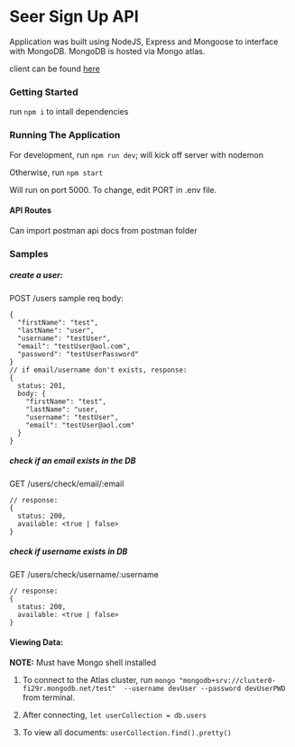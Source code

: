 # Seer Sign Up API

Application was built using NodeJS, Express and Mongoose to interface with MongoDB.
MongoDB is hosted via Mongo atlas.

client can be found [here](https://github.com/bsl333/seer-sign-up-client)

### Getting Started

run `npm i` to intall dependencies

### Running The Application

For development, run `npm run dev`; will kick off server with nodemon

Otherwise, run `npm start`

Will run on port 5000. To change, edit PORT in .env file.

#### API Routes

Can import postman api docs from postman folder

### Samples


##### create a user:
POST /users
sample req body:
```
{
  "firstName": "test",
  "lastName": "user",
  "username": "testUser",
  "email": "testUser@aol.com",
  "password": "testUserPassword"
}
// if email/username don't exists, response:
{
  status: 201,
  body: {
    "firstName": "test",
    "lastName": "user,
    "username": "testUser",
    "email": "testUser@aol.com"
  }
}
```

##### check if an email exists in the DB
GET /users/check/email/:email
```
// response:
{
  status: 200,
  available: <true | false>
}
```
##### check if username exists in DB
GET /users/check/username/:username
```
// response:
{
  status: 200,
  available: <true | false>
}
```

#### Viewing Data:
**NOTE:** Must have Mongo shell installed

1) To connect to the Atlas cluster, run `mongo "mongodb+srv://cluster0-fi29r.mongodb.net/test"  --username devUser --password devUserPWD` from terminal.

2) After connecting, `let userCollection = db.users`
3) To view all documents:  `userCollection.find().pretty()`
